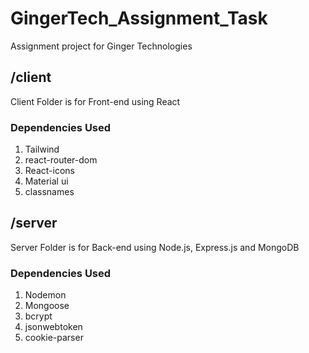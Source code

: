 # GingerTech_Assignment_Task
Assignment project for Ginger Technologies

## /client
Client Folder is for Front-end using React
### Dependencies Used
1. Tailwind <br>
2. react-router-dom <br>
3. React-icons <br>
4. Material ui <br>
5. classnames <br>

## /server
Server Folder is for Back-end using Node.js, Express.js and MongoDB
### Dependencies Used
1. Nodemon <br>
2. Mongoose <br>
3. bcrypt <br>
4. jsonwebtoken <br>
5. cookie-parser <br>
